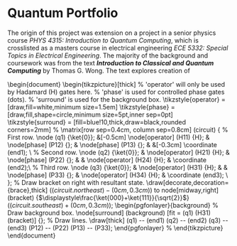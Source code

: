 # Quantum Portfolio

The origin of this project was extension on a project in a senior physics course *PHYS 4315: Introduction to Quantum Computing*, which is crosslisted as a masters course in electrical engineering *ECE 5332: Special Topics in Electrical Engineering*. The majority of the background and coursework was from the text ***Introduction to Classical and Quantum Computing*** by Thomas G. Wong. The text explores creation of 

\begin{document}
    \begin{tikzpicture}[thick]
        % 'operator' will only be used by Hadamard (H) gates here.
        % 'phase' is used for controlled phase gates (dots).
        % 'surround' is used for the background box.
        \tikzstyle{operator} = [draw,fill=white,minimum size=1.5em] 
        \tikzstyle{phase} = [draw,fill,shape=circle,minimum size=5pt,inner sep=0pt]
        \tikzstyle{surround} = [fill=blue!10,thick,draw=black,rounded corners=2mm]
        %
        \matrix[row sep=0.4cm, column sep=0.8cm] (circuit) {
        % First row.
        \node (q1) {\ket{0}}; &[-0.5cm] 
        \node[operator] (H11) {H}; &
        \node[phase] (P12) {}; &
        \node[phase] (P13) {}; &
        &[-0.3cm]
        \coordinate (end1); \\
        % Second row.
        \node (q2) {\ket{0}}; &
        \node[operator] (H21) {H}; &
        \node[phase] (P22) {}; &
        &
        \node[operator] (H24) {H}; &
        \coordinate (end2);\\
        % Third row.
        \node (q3) {\ket{0}}; &
        \node[operator] (H31) {H}; &
        &
        \node[phase] (P33) {}; &
        \node[operator] (H34) {H}; &
        \coordinate (end3); \\
        };
        % Draw bracket on right with resultant state.
        \draw[decorate,decoration={brace},thick]
            ($(circuit.north east)-(0cm,0.3cm)$)
            to node[midway,right] (bracket) {$\displaystyle\frac{\ket{000}+\ket{111}}{\sqrt{2}}$}
            ($(circuit.south east)+(0cm,0.3cm)$);
        \begin{pgfonlayer}{background}
            % Draw background box.
            \node[surround] (background) [fit = (q1) (H31) (bracket)] {};
            % Draw lines.
            \draw[thick] (q1) -- (end1)  (q2) -- (end2) (q3) -- (end3) (P12) -- (P22) (P13) -- (P33);
        \end{pgfonlayer}
        %
    \end{tikzpicture}
\end{document}
